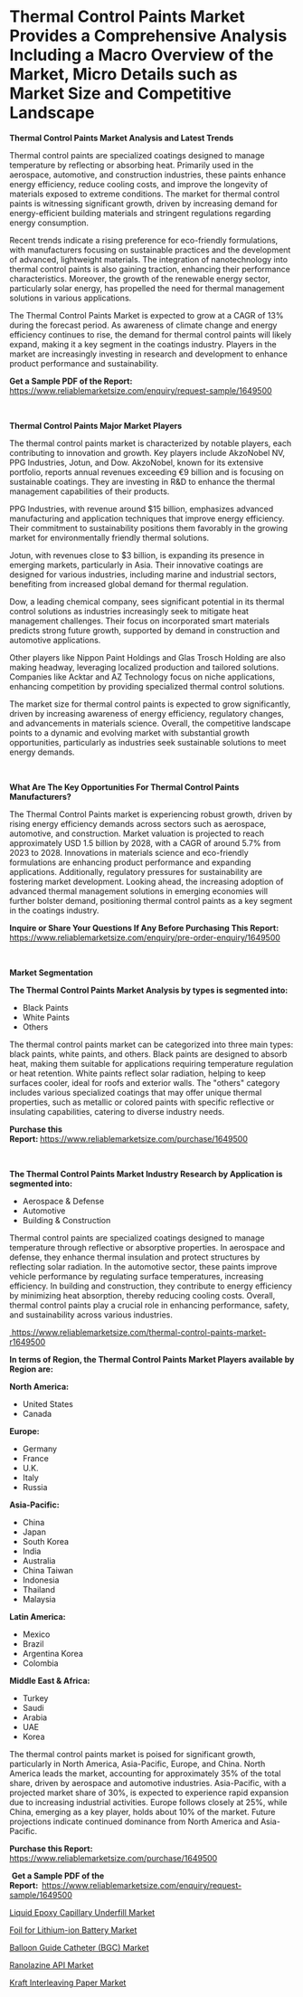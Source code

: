 <p><h1>Thermal Control Paints Market Provides a Comprehensive Analysis Including a Macro Overview of the Market, Micro Details such as Market Size and Competitive Landscape</h1></p><p><strong>Thermal Control Paints Market Analysis and Latest Trends</strong></p>
<p><p>Thermal control paints are specialized coatings designed to manage temperature by reflecting or absorbing heat. Primarily used in the aerospace, automotive, and construction industries, these paints enhance energy efficiency, reduce cooling costs, and improve the longevity of materials exposed to extreme conditions. The market for thermal control paints is witnessing significant growth, driven by increasing demand for energy-efficient building materials and stringent regulations regarding energy consumption.</p><p>Recent trends indicate a rising preference for eco-friendly formulations, with manufacturers focusing on sustainable practices and the development of advanced, lightweight materials. The integration of nanotechnology into thermal control paints is also gaining traction, enhancing their performance characteristics. Moreover, the growth of the renewable energy sector, particularly solar energy, has propelled the need for thermal management solutions in various applications.</p><p>The Thermal Control Paints Market is expected to grow at a CAGR of 13% during the forecast period. As awareness of climate change and energy efficiency continues to rise, the demand for thermal control paints will likely expand, making it a key segment in the coatings industry. Players in the market are increasingly investing in research and development to enhance product performance and sustainability.</p></p>
<p><strong>Get a Sample PDF of the Report:&nbsp;</strong> <a href="https://www.reliablemarketsize.com/enquiry/request-sample/1649500?utm_campaign=1175&utm_medium=2&utm_source=Github&utm_content=ia&utm_term=15102024&utm_id=thermal-control-paints">https://www.reliablemarketsize.com/enquiry/request-sample/1649500</a></p>
<p>&nbsp;</p>
<p><strong>Thermal Control Paints Major Market Players</strong></p>
<p><p>The thermal control paints market is characterized by notable players, each contributing to innovation and growth. Key players include AkzoNobel NV, PPG Industries, Jotun, and Dow. AkzoNobel, known for its extensive portfolio, reports annual revenues exceeding €9 billion and is focusing on sustainable coatings. They are investing in R&D to enhance the thermal management capabilities of their products.</p><p>PPG Industries, with revenue around $15 billion, emphasizes advanced manufacturing and application techniques that improve energy efficiency. Their commitment to sustainability positions them favorably in the growing market for environmentally friendly thermal solutions.</p><p>Jotun, with revenues close to $3 billion, is expanding its presence in emerging markets, particularly in Asia. Their innovative coatings are designed for various industries, including marine and industrial sectors, benefiting from increased global demand for thermal regulation.</p><p>Dow, a leading chemical company, sees significant potential in its thermal control solutions as industries increasingly seek to mitigate heat management challenges. Their focus on incorporated smart materials predicts strong future growth, supported by demand in construction and automotive applications.</p><p>Other players like Nippon Paint Holdings and Glas Trosch Holding are also making headway, leveraging localized production and tailored solutions. Companies like Acktar and AZ Technology focus on niche applications, enhancing competition by providing specialized thermal control solutions.</p><p>The market size for thermal control paints is expected to grow significantly, driven by increasing awareness of energy efficiency, regulatory changes, and advancements in materials science. Overall, the competitive landscape points to a dynamic and evolving market with substantial growth opportunities, particularly as industries seek sustainable solutions to meet energy demands.</p></p>
<p>&nbsp;</p>
<p><strong>What Are The Key Opportunities For Thermal Control Paints Manufacturers?</strong></p>
<p><p>The Thermal Control Paints market is experiencing robust growth, driven by rising energy efficiency demands across sectors such as aerospace, automotive, and construction. Market valuation is projected to reach approximately USD 1.5 billion by 2028, with a CAGR of around 5.7% from 2023 to 2028. Innovations in materials science and eco-friendly formulations are enhancing product performance and expanding applications. Additionally, regulatory pressures for sustainability are fostering market development. Looking ahead, the increasing adoption of advanced thermal management solutions in emerging economies will further bolster demand, positioning thermal control paints as a key segment in the coatings industry.</p></p>
<p><strong>Inquire or Share Your Questions If Any Before Purchasing This Report:</strong> <a href="https://www.reliablemarketsize.com/enquiry/pre-order-enquiry/1649500?utm_campaign=1175&utm_medium=2&utm_source=Github&utm_content=ia&utm_term=15102024&utm_id=thermal-control-paints">https://www.reliablemarketsize.com/enquiry/pre-order-enquiry/1649500</a></p>
<p>&nbsp;</p>
<p><strong>Market Segmentation</strong></p>
<p><strong>The Thermal Control Paints Market Analysis by types is segmented into:</strong></p>
<p><ul><li>Black Paints</li><li>White Paints</li><li>Others</li></ul></p>
<p><p>The thermal control paints market can be categorized into three main types: black paints, white paints, and others. Black paints are designed to absorb heat, making them suitable for applications requiring temperature regulation or heat retention. White paints reflect solar radiation, helping to keep surfaces cooler, ideal for roofs and exterior walls. The "others" category includes various specialized coatings that may offer unique thermal properties, such as metallic or colored paints with specific reflective or insulating capabilities, catering to diverse industry needs.</p></p>
<p><strong>Purchase this Report:&nbsp;</strong><a href="https://www.reliablemarketsize.com/purchase/1649500?utm_campaign=1175&utm_medium=2&utm_source=Github&utm_content=ia&utm_term=15102024&utm_id=thermal-control-paints">https://www.reliablemarketsize.com/purchase/1649500</a></p>
<p>&nbsp;</p>
<p><strong>The Thermal Control Paints Market Industry Research by Application is segmented into:</strong></p>
<p><ul><li>Aerospace & Defense</li><li>Automotive</li><li>Building & Construction</li></ul></p>
<p><p>Thermal control paints are specialized coatings designed to manage temperature through reflective or absorptive properties. In aerospace and defense, they enhance thermal insulation and protect structures by reflecting solar radiation. In the automotive sector, these paints improve vehicle performance by regulating surface temperatures, increasing efficiency. In building and construction, they contribute to energy efficiency by minimizing heat absorption, thereby reducing cooling costs. Overall, thermal control paints play a crucial role in enhancing performance, safety, and sustainability across various industries.</p></p>
<p><a href="https://www.reliablemarketsize.com/thermal-control-paints-market-r1649500?utm_campaign=1175&utm_medium=2&utm_source=Github&utm_content=ia&utm_term=15102024&utm_id=thermal-control-paints">&nbsp;https://www.reliablemarketsize.com/thermal-control-paints-market-r1649500</a></p>
<p><strong>In terms of Region, the Thermal Control Paints Market Players available by Region are:</strong></p>
<p>
    <p> <strong> North America: </strong>
        <ul>
            <li>United States</li>
            <li>Canada</li>
        </ul>
        </p> 
    <p> <strong> Europe: </strong>
        <ul>
            <li>Germany</li>
            <li>France</li>
            <li>U.K.</li>
            <li>Italy</li>
            <li>Russia</li>
        </ul>
        </p> 
    <p> <strong> Asia-Pacific: </strong>
        <ul>
            <li>China</li>
            <li>Japan</li>
            <li>South Korea</li>
            <li>India</li>
            <li>Australia</li>
            <li>China Taiwan</li>
            <li>Indonesia</li>
            <li>Thailand</li>
            <li>Malaysia</li>
        </ul>
        </p> 
    <p> <strong> Latin America: </strong>
        <ul>
            <li>Mexico</li>
            <li>Brazil</li>
            <li>Argentina Korea</li>
            <li>Colombia</li>
        </ul>
        </p> 
    <p> <strong> Middle East & Africa: </strong>
        <ul>
            <li>Turkey</li>
            <li>Saudi</li>
            <li>Arabia</li>
            <li>UAE</li>
            <li>Korea</li>
        </ul>
    </p>
    </p>
<p><p>The thermal control paints market is poised for significant growth, particularly in North America, Asia-Pacific, Europe, and China. North America leads the market, accounting for approximately 35% of the total share, driven by aerospace and automotive industries. Asia-Pacific, with a projected market share of 30%, is expected to experience rapid expansion due to increasing industrial activities. Europe follows closely at 25%, while China, emerging as a key player, holds about 10% of the market. Future projections indicate continued dominance from North America and Asia-Pacific.</p></p>
<p><strong>Purchase this Report: </strong><a href="https://www.reliablemarketsize.com/purchase/1649500?utm_campaign=1175&utm_medium=2&utm_source=Github&utm_content=ia&utm_term=15102024&utm_id=thermal-control-paints">https://www.reliablemarketsize.com/purchase/1649500</a></p>
<p>&nbsp;<strong>Get a Sample PDF of the Report:&nbsp;&nbsp;</strong><a href="https://www.reliablemarketsize.com/enquiry/request-sample/1649500?utm_campaign=1175&utm_medium=2&utm_source=Github&utm_content=ia&utm_term=15102024&utm_id=thermal-control-paints">https://www.reliablemarketsize.com/enquiry/request-sample/1649500</a></p>
<p><strong></strong></p>
<p><p><a href="https://www.linkedin.com/pulse/top-trends-transforming-liquid-epoxy-capillary-underfill-market-xsvqf?trk=public_post_embed_feed-article-content&utm_campaign=1175&utm_medium=2&utm_source=Github&utm_content=ia&utm_term=15102024&utm_id=thermal-control-paints">Liquid Epoxy Capillary Underfill Market</a></p><p><a href="https://github.com/thorburnr6sr/Market-Research-Report-List-1/blob/main/foil-for-lithium-ion-battery-market.md?utm_campaign=1175&utm_medium=2&utm_source=Github&utm_content=ia&utm_term=15102024&utm_id=thermal-control-paints">Foil for Lithium-ion Battery Market</a></p><p><a href="https://www.linkedin.com/pulse/evaluating-global-balloon-guide-catheter-bgc-market-trends-growth-aaulf?trk=public_post_embed_feed-article-content&utm_campaign=1175&utm_medium=2&utm_source=Github&utm_content=ia&utm_term=15102024&utm_id=thermal-control-paints">Balloon Guide Catheter (BGC) Market</a></p><p><a href="https://github.com/loanv6asmitty/Market-Research-Report-List-1/blob/main/ranolazine-api-market.md?utm_campaign=1175&utm_medium=2&utm_source=Github&utm_content=ia&utm_term=15102024&utm_id=thermal-control-paints">Ranolazine API Market</a></p><p><a href="https://www.linkedin.com/pulse/global-kraft-interleaving-paper-market-analysis-trends-forecasts-v0mnf?trk=public_post_embed_feed-article-content&utm_campaign=1175&utm_medium=2&utm_source=Github&utm_content=ia&utm_term=15102024&utm_id=thermal-control-paints">Kraft Interleaving Paper Market</a></p></p>